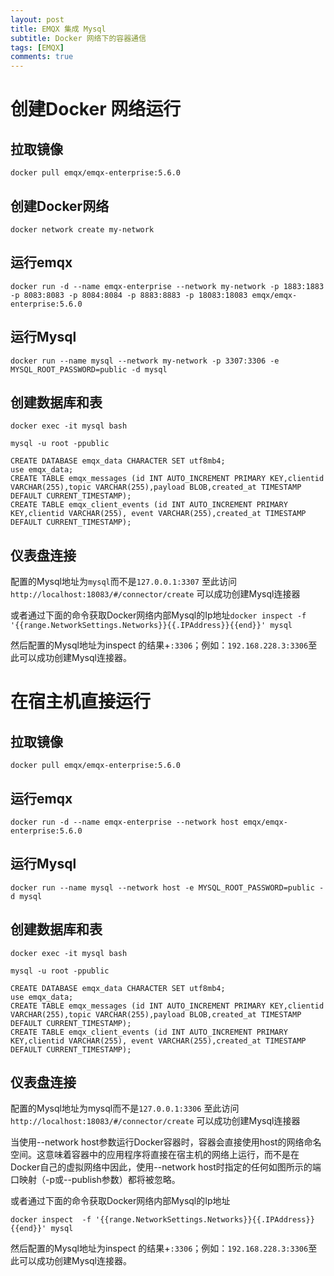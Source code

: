 ```yaml
---
layout: post
title: EMQX 集成 Mysql
subtitle: Docker 网络下的容器通信
tags: [EMQX]
comments: true
--- 
```


# 创建Docker 网络运行

## 拉取镜像

```shell
docker pull emqx/emqx-enterprise:5.6.0
```

## 创建Docker网络

```shell
docker network create my-network
```

## 运行emqx

```shell
docker run -d --name emqx-enterprise --network my-network -p 1883:1883 -p 8083:8083 -p 8084:8084 -p 8883:8883 -p 18083:18083 emqx/emqx-enterprise:5.6.0
```

## 运行Mysql

```shell
docker run --name mysql --network my-network -p 3307:3306 -e MYSQL_ROOT_PASSWORD=public -d mysql
```

## 创建数据库和表

```shell
docker exec -it mysql bash
```

```shell
mysql -u root -ppublic
```

```shell
CREATE DATABASE emqx_data CHARACTER SET utf8mb4;
use emqx_data;
CREATE TABLE emqx_messages (id INT AUTO_INCREMENT PRIMARY KEY,clientid VARCHAR(255),topic VARCHAR(255),payload BLOB,created_at TIMESTAMP DEFAULT CURRENT_TIMESTAMP);
CREATE TABLE emqx_client_events (id INT AUTO_INCREMENT PRIMARY KEY,clientid VARCHAR(255), event VARCHAR(255),created_at TIMESTAMP DEFAULT CURRENT_TIMESTAMP);
```

## 仪表盘连接

配置的Mysql地址为`mysql`而不是`127.0.0.1:3307`
至此访问`http://localhost:18083/#/connector/create`
可以成功创建Mysql连接器

或者通过下面的命令获取Docker网络内部Mysql的Ip地址`docker inspect -f '{{range.NetworkSettings.Networks}}{{.IPAddress}}{{end}}' mysql`

然后配置的Mysql地址为inspect 的结果+`:3306`；例如：`192.168.228.3:3306`至此可以成功创建Mysql连接器。


# 在宿主机直接运行

## 拉取镜像

```shell
docker pull emqx/emqx-enterprise:5.6.0
```

## 运行emqx

```shell
docker run -d --name emqx-enterprise --network host emqx/emqx-enterprise:5.6.0
```

## 运行Mysql

```shell
docker run --name mysql --network host -e MYSQL_ROOT_PASSWORD=public -d mysql
```

## 创建数据库和表

```shell
docker exec -it mysql bash
```

```shell
mysql -u root -ppublic
```

```shell
CREATE DATABASE emqx_data CHARACTER SET utf8mb4;
use emqx_data;
CREATE TABLE emqx_messages (id INT AUTO_INCREMENT PRIMARY KEY,clientid VARCHAR(255),topic VARCHAR(255),payload BLOB,created_at TIMESTAMP DEFAULT CURRENT_TIMESTAMP);
CREATE TABLE emqx_client_events (id INT AUTO_INCREMENT PRIMARY KEY,clientid VARCHAR(255), event VARCHAR(255),created_at TIMESTAMP DEFAULT CURRENT_TIMESTAMP);
```

## 仪表盘连接

配置的Mysql地址为mysql而不是`127.0.0.1:3306`
至此访问`http://localhost:18083/#/connector/create`
可以成功创建Mysql连接器

当使用--network host参数运行Docker容器时，容器会直接使用host的网络命名空间。这意味着容器中的应用程序将直接在宿主机的网络上运行，而不是在Docker自己的虚拟网络中因此，使用--network host时指定的任何如图所示的端口映射（-p或--publish参数）都将被忽略。

或者通过下面的命令获取Docker网络内部Mysql的Ip地址

```shell
docker inspect  -f '{{range.NetworkSettings.Networks}}{{.IPAddress}}{{end}}' mysql
```
然后配置的Mysql地址为inspect 的结果+`:3306`；例如：`192.168.228.3:3306`至此可以成功创建Mysql连接器。
